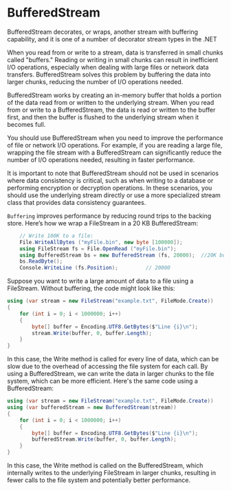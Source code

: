 # BufferedStream
BufferedStream decorates, or wraps, another stream with buffering capability, and it is one of a number of decorator stream types in the .NET

When you read from or write to a stream, data is transferred in small chunks called "buffers." Reading or writing in small chunks can result in inefficient I/O operations, especially when dealing with large files or network data transfers. BufferedStream solves this problem by buffering the data into larger chunks, reducing the number of I/O operations needed.

BufferedStream works by creating an in-memory buffer that holds a portion of the data read from or written to the underlying stream. When you read from or write to a BufferedStream, the data is read or written to the buffer first, and then the buffer is flushed to the underlying stream when it becomes full.

You should use BufferedStream when you need to improve the performance of file or network I/O operations. For example, if you are reading a large file, wrapping the file stream with a BufferedStream can significantly reduce the number of I/O operations needed, resulting in faster performance.

It is important to note that BufferedStream should not be used in scenarios where data consistency is critical, such as when writing to a database or performing encryption or decryption operations. In these scenarios, you should use the underlying stream directly or use a more specialized stream class that provides data consistency guarantees.

`Buffering` improves performance by reducing round trips to the backing store. Here’s how we wrap a FileStream in a 20 KB BufferedStream:
```c#
    // Write 100K to a file:
    File.WriteAllBytes ("myFile.bin", new byte [100000]);
    using FileStream fs = File.OpenRead ("myFile.bin");
    using BufferedStream bs = new BufferedStream (fs, 20000);  //20K buffer
    bs.ReadByte();
    Console.WriteLine (fs.Position);         // 20000
```

Suppose you want to write a large amount of data to a file using a FileStream. Without buffering, the code might look like this:

```c#
using (var stream = new FileStream("example.txt", FileMode.Create))
{
    for (int i = 0; i < 1000000; i++)
    {
        byte[] buffer = Encoding.UTF8.GetBytes($"Line {i}\n");
        stream.Write(buffer, 0, buffer.Length);
    }
}
```
In this case, the Write method is called for every line of data, which can be slow due to the overhead of accessing the file system for each call. By using a BufferedStream, we can write the data in larger chunks to the file system, which can be more efficient. Here's the same code using a BufferedStream:

```c#
using (var stream = new FileStream("example.txt", FileMode.Create))
using (var bufferedStream = new BufferedStream(stream))
{
    for (int i = 0; i < 1000000; i++)
    {
        byte[] buffer = Encoding.UTF8.GetBytes($"Line {i}\n");
        bufferedStream.Write(buffer, 0, buffer.Length);
    }
}
```
In this case, the Write method is called on the BufferedStream, which internally writes to the underlying FileStream in larger chunks, resulting in fewer calls to the file system and potentially better performance.